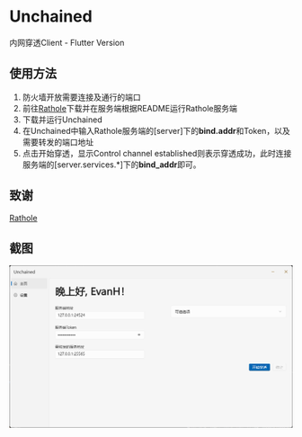 # Unchained
内网穿透Client - Flutter Version

## 使用方法
1. 防火墙开放需要连接及通行的端口
2. 前往[Rathole]("https://github.com/rapiz1/rathole")下载并在服务端根据README运行Rathole服务端
3. 下载并运行Unchained
4. 在Unchained中输入Rathole服务端的[server]下的**bind.addr**和Token，以及需要转发的端口地址
5. 点击开始穿透，显示Control channel established则表示穿透成功，此时连接服务端的[server.services.*]下的**bind_addr**即可。

## 致谢
[Rathole]("https://github.com/rapiz1/rathole")

## 截图
![Screenshot](/public/screenshot.png)